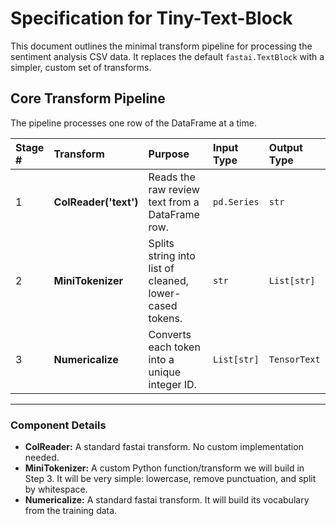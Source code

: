 # Specification for Tiny-Text-Block

This document outlines the minimal transform pipeline for processing the sentiment analysis CSV data. It replaces the default `fastai.TextBlock` with a simpler, custom set of transforms.

## Core Transform Pipeline

The pipeline processes one row of the DataFrame at a time.

| Stage # | Transform            | Purpose                                            | Input Type       | Output Type      |
|:--------|:---------------------|:---------------------------------------------------|:-----------------|:-----------------|
| 1       | **ColReader('text')**| Reads the raw review text from a DataFrame row.    | `pd.Series`      | `str`            |
| 2       | **MiniTokenizer**    | Splits string into list of cleaned, lower-cased tokens. | `str`            | `List[str]`      |
| 3       | **Numericalize**     | Converts each token into a unique integer ID.      | `List[str]`      | `TensorText`     |

---

### Component Details

*   **ColReader:** A standard fastai transform. No custom implementation needed.
*   **MiniTokenizer:** A custom Python function/transform we will build in Step 3. It will be very simple: lowercase, remove punctuation, and split by whitespace.
*   **Numericalize:** A standard fastai transform. It will build its vocabulary from the training data.